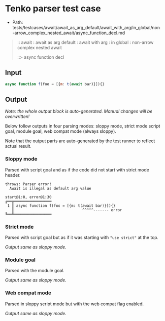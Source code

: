 # Tenko parser test case

- Path: tests/testcases/await/await_as_arg_default/await_with_arg/in_global/non-arrow_complex_nested_await/async_function_decl.md

> :: await : await as arg default : await with arg : in global : non-arrow complex nested await
>
> ::> async function decl

## Input

`````js
async function f(foo = [{m: t(await bar)}]){}
`````

## Output

_Note: the whole output block is auto-generated. Manual changes will be overwritten!_

Below follow outputs in four parsing modes: sloppy mode, strict mode script goal, module goal, web compat mode (always sloppy).

Note that the output parts are auto-generated by the test runner to reflect actual result.

### Sloppy mode

Parsed with script goal and as if the code did not start with strict mode header.

`````
throws: Parser error!
  Await is illegal as default arg value

start@1:0, error@1:30
╔══╦═════════════════
 1 ║ async function f(foo = [{m: t(await bar)}]){}
   ║                               ^^^^^------- error
╚══╩═════════════════

`````

### Strict mode

Parsed with script goal but as if it was starting with `"use strict"` at the top.

_Output same as sloppy mode._

### Module goal

Parsed with the module goal.

_Output same as sloppy mode._

### Web compat mode

Parsed in sloppy script mode but with the web compat flag enabled.

_Output same as sloppy mode._
